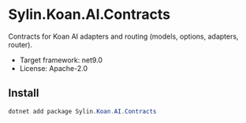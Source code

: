# Sylin.Koan.AI.Contracts

Contracts for Koan AI adapters and routing (models, options, adapters, router).

- Target framework: net9.0
- License: Apache-2.0

## Install

```powershell
dotnet add package Sylin.Koan.AI.Contracts
```
